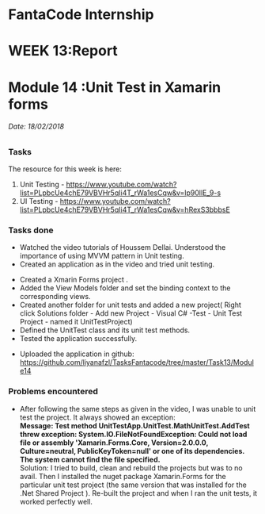 # FantaCode Internship
# WEEK 13:Report 
# Module 14 :Unit Test in Xamarin forms

###### Date: 18/02/2018
### Tasks 

The resource for this week is here:<br>

1. Unit Testing - https://www.youtube.com/watch?list=PLpbcUe4chE79VBVHr5qIi4T_rWa1esCqw&v=lp90llE_9-s
2. UI Testing - https://www.youtube.com/watch?list=PLpbcUe4chE79VBVHr5qIi4T_rWa1esCqw&v=hRexS3bbbsE

### Tasks done

* Watched the video tutorials of Houssem Dellai. Understood the importance of using MVVM pattern in Unit testing.
* Created an application as in the video and tried unit testing.
 - Created a Xmarin Forms project .
 - Added the View Models folder and set the binding context to the corresponding views.
 - Created another folder for unit tests and added a new project( Right click Solutions folder - Add new Project - Visual C# -Test - Unit     Test Project - named it UnitTestProject)
 - Defined the UnitTest class and its unit test methods.
 - Tested the application successfully.
* Uploaded the application in github:<br>
  https://github.com/liyanafzl/TasksFantacode/tree/master/Task13/Module14
  
### Problems encountered

* After following the same steps as given in the video, I was unable to unit test the project. It always showed an exception:<br>
  <b>Message: Test method UnitTestApp.UnitTest.MathUnitTest.AddTest threw exception: 
  System.IO.FileNotFoundException: Could not load file or assembly 'Xamarin.Forms.Core, Version=2.0.0.0, Culture=neutral,       PublicKeyToken=null' or one of its dependencies. The system cannot find the file specified.</b>
  <br> Solution:
  I tried to build, clean and rebuild the projects but was to no avail. Then I installed the nuget package Xamarin.Forms for the particular unit test project (the same version that was installed for the .Net Shared Project ). Re-built the project and when I ran the unit tests, it worked perfectly well.
  





